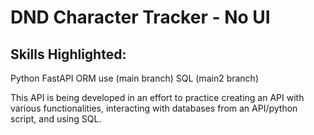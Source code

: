 ﻿# DND Character Tracker - No UI 

## Skills Highlighted:
Python
FastAPI
ORM use (main branch)
SQL (main2 branch)

This API is being developed in an effort to practice creating an API with various functionalities, interacting with databases from an API/python script, and using SQL.  


